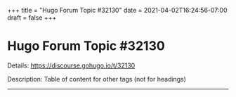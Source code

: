 +++
title = "Hugo Forum Topic #32130"
date = 2021-04-02T16:24:56-07:00
draft = false
+++
# Hugo Forum Topic #32130

Details: <https://discourse.gohugo.io/t/32130>

Description: Table of content for other tags (not for headings)

---
